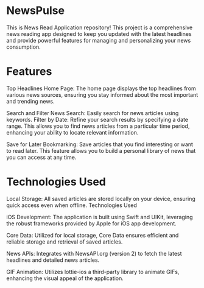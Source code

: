 # NewsPulse
This is News Read Application repository! This project is a comprehensive news reading app designed to keep you updated with the latest headlines and provide powerful features for managing and personalizing your news consumption.

# Features

Top Headlines
Home Page: The home page displays the top headlines from various news sources, ensuring you stay informed about the most important and trending news.

Search and Filter News
Search: Easily search for news articles using keywords.
Filter by Date: Refine your search results by specifying a date range. This allows you to find news articles from a particular time period, enhancing your ability to locate relevant information.

Save for Later
Bookmarking: Save articles that you find interesting or want to read later. This feature allows you to build a personal library of news that you can access at any time.

# Technologies Used
Local Storage: All saved articles are stored locally on your device, ensuring quick access even when offline.
Technologies Used

iOS Development: The application is built using Swift and UIKit, leveraging the robust frameworks provided by Apple for iOS app development.

Core Data: Utilized for local storage, Core Data ensures efficient and reliable storage and retrieval of saved articles.

News APIs: Integrates with NewsAPI.org (version 2) to fetch the latest headlines and detailed news articles.

GIF Animation: Utilizes lottie-ios a third-party library to animate GIFs, enhancing the visual appeal of the application.

